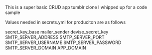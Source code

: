 This is a super basic CRUD app tumblr clone I whipped up for a code sample

Values needed in secrets.yml for produciton are as follows

secret_key_base
mailer_sender
devise_secret_key
SMTP_SERVER_ADDRESS
SMTP_SERVER_PORT
SMTP_SERVER_USERNAME
SMTP_SERVER_PASSWORD
SMTP_SERVER_DOMAIN
APP_DOMAIN